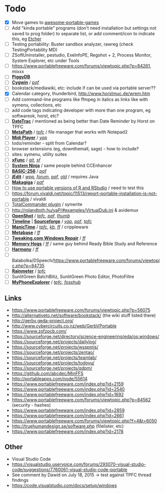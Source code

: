  
# Todo

- [x] Move games to [awesome-portable-games](https://github.com/shnbwmn/awesome-portable-games)</s>
- [ ] Add "kinda portable" programs (don't need installation but settings not saved to prog folder) to separate list, or add comment/icon to indicate this, eg [Etcher](https://www.portablefreeware.com/forums/viewtopic.php?p=84074)
- [ ] Testing portability: Buster sandbox analyzer, rawreg (check TestingPortability MD)
- [ ] ZSoftUninstaller, pestudio, ExeInfoPE, Regshot + 2, Process Monitor, System Explorer, etc under Tools
- [ ] https://www.portablefreeware.com/forums/viewtopic.php?p=84261, mixxx
- [ ] [**PiggyDB**](https://piggydb.net/)
- [ ] [**Cygwin**](https://www.cygwin.com/) / [*paf*](https://github.com/GathSystems/CygwinPortable)
- [ ] bookstack/mediawiki, etc: include if can be used via portable server??
- [x] Calendar category, thunderbird, http://www.horstmuc.de/wrem.htm
- [ ] Add command-line programs like ffmpeg in italics as links like with symenu, collections, etc
- [ ] add code tags indicating developer with more than one program, eg softwareok, horst, etc?
- [ ] [**DateTrac**](http://www.freewarefiles.com/Datetrac-V_program_25608.html) / mentioned as being better than Date Reminder by Horst on TPFC
- [ ] [**MetaPath**](http://www.flos-freeware.ch/archive.html) / [*tpfc*](https://www.portablefreeware.com/index.php?id=1701) / file manager that works with Notepad2
- [ ] [**Midi Player**](http://falcosoft.hu/softwares.html#midiplayer) / [*yap*](http://rolandtoth.hu/yaP/#examples/Midi%20Player.ini)
- [ ] todo/reminder - split from Calendar?
- [ ] browser extensions (eg, downthemall, sage) - how to include?
- [ ] sites: symenu, utility suites
- [ ] [**xFunc**](http://xfunc.codeplex.com/) / [*git*](https://sys27.github.io/xFunc/), [*sf*](https://sourceforge.net/projects/xfunc/)
- [ ] [**System Ninja**](https://singularlabs.com/software/system-ninja/) / same people behind CCEnhancer
- [ ] [**BASIC-256**](http://www.basic256.org/index_en) / [*paf*](https://sourceforge.net/projects/basic256prtbl/)
- [ ] [**jEdit**](http://jedit.org/index.php) / [*wpp*](http://www.winpenpack.com/en/download.php?view.840), [*forum*](http://community.jedit.org/?q=node/view/4368), [*paf*](http://portableapps.com/node/37447), [*old*](http://portableapps.com/node/11617) / requires Java
- [ ] [**Makagiga**](http://makagiga.sourceforge.net/index.html) / [*paf*](http://portableapps.com/node/30048)
- [ ] [How to use portable versions of R and RStudio](https://github.com/ClaudiaBrauer/A-very-short-introduction-to-R/blob/master/documents/Portable%20versions%20of%20R%20and%20RStudio.pdf) / need to test this
- [ ] https://forum.vivaldi.net/topic/11513/report-portable-installation-is-not-portable / vivaldi
- [ ] [TotalCommander plugin](http://totalcmd.net/plugring/syn2.html) / synwrite
- [ ] http://rolandtoth.hu/yaP/#examples/VirtualDub.ini & avidemux
- [ ] [**OpenShot**](http://www.openshot.org/) / [*tpfc*](https://www.portablefreeware.com/forums/viewtopic.php?f=20&t=23000), [*paf*](http://portableapps.com/node/53957), [*thumb*](http://www.thumbapps.org/2016/08/OpenShot-Video-Editor-portable.html)
- [ ] [**Timeline**](http://thetimelineproj.sourceforge.net/about.html) | [**Sourceforge**](https://sourceforge.net/projects/thetimelineproj/) / [*yap*](http://rolandtoth.hu/yaP/#examples/Timeline.ini), [*paf*](http://portableapps.com/node/38124), [*tpfc*](https://www.portablefreeware.com/forums/viewtopic.php?f=20&t=11811)
- [ ] [**ManicTime**](http://www.manictime.com/) / [*tpfc*](https://www.portablefreeware.com/forums/viewtopic.php?f=2&t=6741), [*kb*](http://support.manictime.com/knowledgebase/articles/686352-how-is-portable-usb-version-different), [*ff*](http://www.freewarefiles.com/ManicTime_program_42343.html) / crippleware
- [ ] [**Metabase**](http://www.metabase.com/) / [*ff*](http://www.freewarefiles.com/Metabase_program_109336.html)
- [ ] [**Tweaking.com Windows Repair**](http://www.tweaking.com/content/page/windows_repair_all_in_one.html) / [*ff*](http://www.freewarefiles.com/Tweaking-com-Windows-Repair_program_70466.html)
- [ ] [**Memory Hogs**](http://michaels-tech-notes.info/) / [*ff*](http://www.freewarefiles.com/Memory-Hogs_program_109765.html) / same guy behind Ready Bible Study and Reference
- [ ] [**Harmony**](http://getharmony.xyz/) / [*ff*](http://www.freewarefiles.com/Harmony_program_108881.html)
- [ ] Balabolka/DSpeech/https://www.portablefreeware.com/forums/viewtopic.php?p=84735
- [ ] [**Rainmeter**](https://www.rainmeter.net/) / [*tpfc*](https://www.portablefreeware.com/index.php?id=586)
- [ ] SunlitGreen BatchBlitz, SunlitGreen Photo Editor, PhotoFiltre
- [ ] [**MyPhoneExplorer**](http://www.fjsoft.at/en/) / [*tpfc*](https://www.portablefreeware.com/index.php?id=1776), [*fosshub*](https://www.fosshub.com/MyPhoneExplorer.html)

## Links

* https://www.portablefreeware.com/forums/viewtopic.php?p=56075
* http://alternativeto.net/software/bookstack/ (the wiki stuff listed there)
* http://gerbv.geda-project.org/
* http://www.cybercircuits.co.nz/web/GerbVPortable
* https://www.zofzpcb.com/
* https://sourceforge.net/directory/science-engineering/eda/os:windows/
* https://sourceforge.net/projects/dailylog/
* https://sourceforge.net/projects/wsspmis/
* https://sourceforge.net/projects/zentao/
* https://sourceforge.net/projects/teamlab/
* https://sourceforge.net/projects/todoyu/
* https://sourceforge.net/projects/qdpm/
* https://github.com/abcdec/MinFFS
* http://portableapps.com/node/55614
* https://www.portablefreeware.com/index.php?id=2159
* https://www.portablefreeware.com/index.php?id=2540
* https://www.portablefreeware.com/index.php?id=1692
* https://www.portablefreeware.com/forums/viewtopic.php?p=84562 (security - hashes)
* https://www.portablefreeware.com/index.php?id=2859
* https://www.portablefreeware.com/index.php?id=2661
* https://www.portablefreeware.com/forums/viewtopic.php?f=4&t=6050
* http://truehumandesign.se/software.php (filelister, etc)
* https://www.portablefreeware.com/index.php?id=2178


## Other
* Visual Studio Code
 * https://visualstudio.uservoice.com/forums/293070-visual-studio-code/suggestions/7760061-visual-studio-code-portable
 * See comment by Dawid on July 18, 2015 -> test against TPFC thread findings
 * https://code.visualstudio.com/docs/setup/windows


